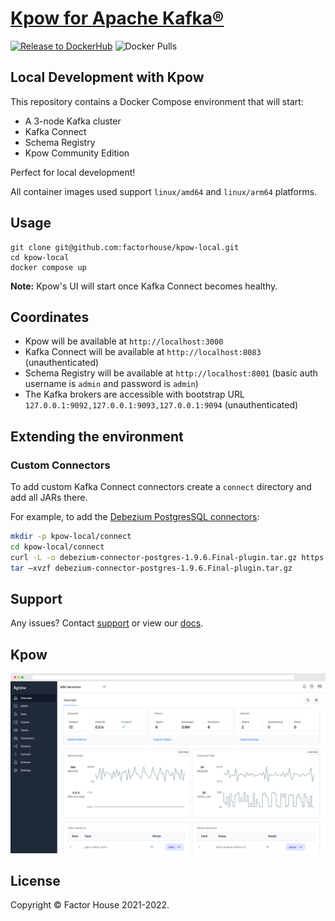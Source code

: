 # [Kpow for Apache Kafka®](https://kpow.io)
[![Release to DockerHub](https://github.com/operatr-io/kpow-docker/actions/workflows/release.yml/badge.svg?branch=main)](https://github.com/operatr-io/kpow-docker/actions/workflows/release.yml)
![Docker Pulls](https://img.shields.io/docker/pulls/operatr/operatr)

## Local Development with Kpow

This repository contains a Docker Compose environment that will start:

- A 3-node Kafka cluster
- Kafka Connect 
- Schema Registry 
- Kpow Community Edition

Perfect for local development!

All container images used support `linux/amd64` and `linux/arm64` platforms.

## Usage

```
git clone git@github.com:factorhouse/kpow-local.git 
cd kpow-local
docker compose up
```

**Note:** Kpow's UI will start once Kafka Connect becomes healthy.


## Coordinates

* Kpow will be available at `http://localhost:3000`
* Kafka Connect will be available at `http://localhost:8083` (unauthenticated)
* Schema Registry will be available at `http://localhost:8001` (basic auth username is `admin` and password is `admin`)
* The Kafka brokers are accessible with bootstrap URL `127.0.0.1:9092,127.0.0.1:9093,127.0.0.1:9094` (unauthenticated)

## Extending the environment

### Custom Connectors

To add custom Kafka Connect connectors create a `connect` directory and add all JARs there.

For example, to add the [Debezium PostgresSQL connectors](https://debezium.io/documentation/reference/stable/connectors/postgresql.html):

```bash
mkdir -p kpow-local/connect
cd kpow-local/connect
curl -L -o debezium-connector-postgres-1.9.6.Final-plugin.tar.gz https://repo1.maven.org/maven2/io/debezium/debezium-connector-postgres/1.9.6.Final/debezium-connector-postgres-1.9.6.Final-plugin.tar.gz 
tar –xvzf debezium-connector-postgres-1.9.6.Final-plugin.tar.gz
```

## Support

Any issues? Contact [support](https://kpow.io/support) or view our [docs](https://docs.kpow.io).


## Kpow

![Kpow in action.](resources/kpow-ui.png)

## License

Copyright © Factor House 2021-2022.
